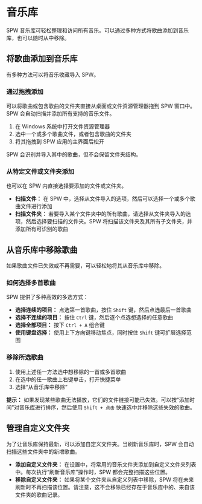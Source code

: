 # 音乐库

SPW 音乐库可轻松整理和访问所有音乐。可以通过多种方式将歌曲添加到音乐库，也可以随时从中移除。

## 将歌曲添加到音乐库

有多种方法可以将音乐收藏导入 SPW。

### 通过拖拽添加

可以将歌曲或包含歌曲的文件夹直接从桌面或文件资源管理器拖到 SPW 窗口中。SPW 会自动扫描并添加所有支持的音乐文件。

1.  在 Windows 系统中打开文件资源管理器
2.  选中一个或多个歌曲文件，或者包含歌曲的文件夹
3.  将其拖拽到 SPW 应用的主界面后松开

SPW 会识别并导入其中的歌曲，但不会保留文件夹结构。

### 从特定文件或文件夹添加

也可以在 SPW 内直接选择要添加的文件或文件夹。

* **扫描文件：** 在 SPW 中，选择从文件导入的选项，然后可以选择一个或多个歌曲文件进行添加
* **扫描文件夹：** 若要导入某个文件夹中的所有歌曲，请选择从文件夹导入的选项，然后选择要扫描的文件夹。SPW 将扫描该文件夹及其所有子文件夹，并添加所有可识别的歌曲

## 从音乐库中移除歌曲

如果歌曲文件已失效或不再需要，可以轻松地将其从音乐库中移除。

### 如何选择多首歌曲

SPW 提供了多种高效的多选方式：

* **选择连续的项目：** 点选第一首歌曲，按住 `Shift` 键，然后点选最后一首歌曲
* **选择不连续的项目：** 按住 `Ctrl` 键，然后逐个点选想选择的任意歌曲
* **选择全部项目：** 按下 `Ctrl + A` 组合键
* **使用键盘选择：** 使用上下方向键移动焦点，同时按住 `Shift` 键可扩展选择范围

### 移除所选歌曲

1. 使用上述任一方法选中想移除的一首或多首歌曲
2. 在选中的任一歌曲上右键单击，打开快捷菜单
3. 选择“从音乐库中移除”

**提示：** 如果发现某些歌曲无法播放，它们的文件链接可能已失效。可以按“添加时间”对音乐库进行排序，然后使用 `Shift + 点击` 快速选中并移除这些失效的歌曲。

## **管理自定义文件夹**

为了让音乐库保持最新，可以添加自定义文件夹。当刷新音乐库时，SPW 会自动扫描这些文件夹中的新增歌曲。

* **添加自定义文件夹：** 在设置中，将常用的音乐文件夹添加到自定义文件夹列表中。每次执行“刷新音乐库”操作时，SPW 都会完整扫描这些位置。
* **移除自定义文件夹：** 如果将某个文件夹从自定义列表中移除，SPW 将在未来刷新时不再扫描该位置。请注意，这不会移除已经存在于音乐库中的、来自该文件夹的歌曲记录。